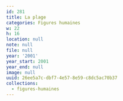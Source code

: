 ```yaml
---
id: 281
title: La plage
categories: Figures humaines
w: 22
h: 16
location: null
note: null
file: null
year: '2001'
year_start: 2001
year_end: null
image: null
uuid: 26ee5a7c-dbf7-4e57-8e59-c8dc5ac70b37
collections:
  - figures-humaines
---
```


